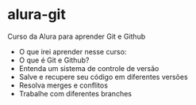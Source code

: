 # alura-git
Curso da Alura para aprender Git e Github

- O que irei aprender nesse curso:
- O que é Git e Github?
- Entenda um sistema de controle de versão
- Salve e recupere seu código em diferentes versões
- Resolva merges e conflitos
- Trabalhe com diferentes branches
